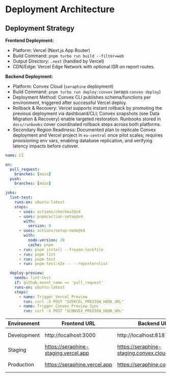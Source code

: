 # Deployment Architecture

## Deployment Strategy

**Frontend Deployment:**  
- Platform: Vercel (Next.js App Router)  
- Build Command: `pnpm turbo run build --filter=web`  
- Output Directory: `.next` (handled by Vercel)  
- CDN/Edge: Vercel Edge Network with optional ISR on report routes.

**Backend Deployment:**  
- Platform: Convex Cloud (`seraphine` deployment)  
- Build Command: `pnpm turbo run deploy:convex` (wraps `convex deploy`)  
- Deployment Method: Convex CLI publishes schema/functions per environment, triggered after successful Vercel deploy.  
- Rollback & Recovery: Vercel supports instant rollback by promoting the previous deployment via dashboard/CLI; Convex snapshots (see Data Migration & Recovery) enable targeted restoration. Runbooks stored in `docs/runbooks` cover coordinated rollback steps across both platforms.
- Secondary Region Readiness: Documented plan to replicate Convex deployment and Vercel project in `eu-central` once pilot scales; requires provisioning env vars, enabling database replication, and verifying latency impacts before cutover.

```yaml
name: CI

on:
  pull_request:
    branches: [main]
  push:
    branches: [main]

jobs:
  lint-test:
    runs-on: ubuntu-latest
    steps:
      - uses: actions/checkout@v4
      - uses: pnpm/action-setup@v4
        with:
          version: 9
      - uses: actions/setup-node@v4
        with:
          node-version: 20
          cache: pnpm
      - run: pnpm install --frozen-lockfile
      - run: pnpm lint
      - run: pnpm test
      - run: pnpm test:e2e -- --reporter=list

  deploy-preview:
    needs: lint-test
    if: github.event_name == 'pull_request'
    runs-on: ubuntu-latest
    steps:
      - name: Trigger Vercel Preview
        run: curl -X POST "$VERCEL_PREVIEW_HOOK_URL"
      - name: Trigger Convex Preview Sync
        run: curl -X POST "$CONVEX_PREVIEW_HOOK_URL"
```

| Environment | Frontend URL                           | Backend URL                         | Purpose                 |
|-------------|-----------------------------------------|-------------------------------------|-------------------------|
| Development | http://localhost:3000                   | http://localhost:8187               | Local development       |
| Staging     | https://seraphine-staging.vercel.app    | https://seraphine-staging.convex.cloud | Internal QA / dry run |
| Production  | https://seraphine.vercel.app            | https://seraphine.convex.cloud      | Live internal pilot     |

